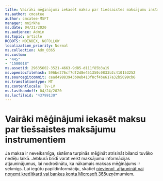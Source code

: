 ```yaml
---
title: Vairāki mēģinājumi iekasēt maksu par tiešsaistes maksājumu instrumentiem
ms.author: cmcatee
author: cmcatee-MSFT
manager: mnirkhe
ms.date: 04/21/2020
ms.audience: Admin
ms.topic: article
ROBOTS: NOINDEX, NOFOLLOW
localization_priority: Normal
ms.collection: Adm_O365
ms.custom:
- "445"
- "1500018"
ms.assetid: 29635602-3521-4663-9d85-d111f85b3a19
ms.openlocfilehash: 596be276cf7df2d8e451350c0833b2c410153252
ms.sourcegitcommit: cead49883943b0eb413f8cf4be617a32b5099cb6
ms.translationtype: MT
ms.contentlocale: lv-LV
ms.lasthandoff: 04/24/2020
ms.locfileid: "43799130"
---
```

# <a name="multiple-attempts-to-charge-online-payment-instruments"></a>Vairāki mēģinājumi iekasēt maksu par tiešsaistes maksājumu instrumentiem

Ja maksa ir neveiksmīga, sistēma turpinās mēģināt atrisināt bilanci tuvāko nedēļu laikā. Jebkurā brīdī varat veikt maksājumu informācijas atjauninājumus, lai nodrošinātu, ka nākamais maksas mēģinājums ir sekmīgs. Lai iegūtu papildinformāciju, skatiet [pievienot, atjaunināt vai noņemt kredītkarti vai bankas konta Microsoft 365](https://docs.microsoft.com/office365/admin/subscriptions-and-billing/add-update-or-remove-credit-card-or-bank-account)uzņēmumiem.
